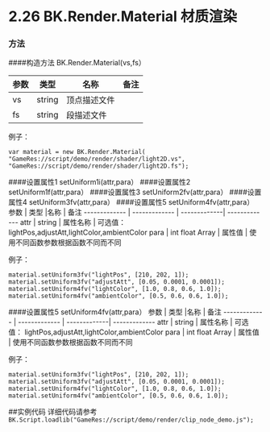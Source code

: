 # 2.26 BK.Render.Material 材质渲染

### 方法
####构造方法 BK.Render.Material(vs,fs）

参数  | 类型 |名称 | 备注
------------- | ------------- | -------------| -------------
vs | string | 顶点描述文件 | 
fs | string | 段描述文件 | 


例子：

	var material = new BK.Render.Material(
	"GameRes://script/demo/render/shader/light2D.vs", 
	"GameRes://script/demo/render/shader/light2D.fs");
  
####设置属性1 setUniform1i(attr,para）
####设置属性2 setUniform1f(attr,para）
####设置属性3 setUniform2fv(attr,para）
####设置属性4 setUniform3fv(attr,para）
####设置属性5 setUniform4fv(attr,para）
参数  | 类型 |名称 | 备注
------------- | ------------- | -------------| -------------
attr | string | 属性名称 | 可选值： lightPos,adjustAtt,lightColor,ambientColor
para | int float Array | 属性值   |  使用不同函数参数根据函数不同而不同


例子：

	material.setUniform3fv("lightPos", [210, 202, 1]);
	material.setUniform3fv("adjustAtt", [0.05, 0.0001, 0.0001]);
	material.setUniform4fv("lightColor", [1.0, 0.8, 0.6, 1.0]);
	material.setUniform4fv("ambientColor", [0.5, 0.6, 0.6, 1.0]);
  
  
####设置属性5 setUniform4fv(attr,para）
参数  | 类型 |名称 | 备注
------------- | ------------- | -------------| -------------
attr | string | 属性名称 | 可选值： lightPos,adjustAtt,lightColor,ambientColor
para | int float Array | 属性值   |  使用不同函数参数根据函数不同而不同


例子：

	material.setUniform3fv("lightPos", [210, 202, 1]);
	material.setUniform3fv("adjustAtt", [0.05, 0.0001, 0.0001]);
	material.setUniform4fv("lightColor", [1.0, 0.8, 0.6, 1.0]);
	material.setUniform4fv("ambientColor", [0.5, 0.6, 0.6, 1.0]);
  
  
  ##实例代码
详细代码请参考
```BK.Script.loadlib("GameRes://script/demo/render/clip_node_demo.js");```
  
  
  